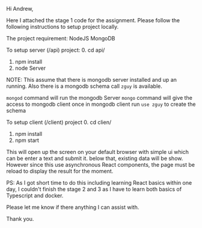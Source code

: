 Hi Andrew,

Here I attached the stage 1 code for the assignment. Please follow the following instructions to setup project locally.

The project requirement:
NodeJS
MongoDB

To setup server (/api) project:
0. cd api/
1. npm install
2. node Server

NOTE: This assume that there is mongodb server installed and up an running.
Also there is a mongodb schema call `zguy` is available.

`mongod` command will run the mongodb Server
`mongo` command will give the access to mongodb client
once in mongodb client run `use zguy` to create the schema

To setup client (/client) project
0. cd clien/
1. npm install
2. npm start

This will open up the screen on your default browser with simple ui which can be
enter a text and submit it.
below that, existing data will be show. However since this use asynchronous React components, the page must be reload to display the result for the moment.

PS: As I got short time to do this including learning React basics within one day, I couldn't finish the stage 2 and 3 as I have to learn both basics of Typescript and docker.

Please let me know if there anything I can assist with.

Thank you.
